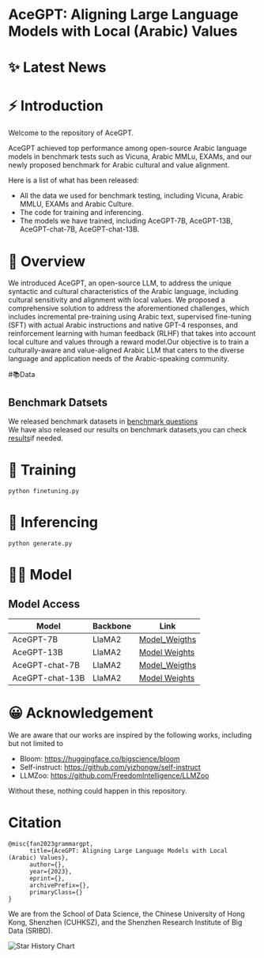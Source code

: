 # AceGPT:  Aligning Large Language Models with Local (Arabic) Values

# ✨ Latest News


# ⚡ Introduction

Welcome to the repository of AceGPT.

AceGPT achieved top performance among open-source Arabic language models in benchmark tests such as Vicuna, Arabic MMLu, EXAMs, and our newly proposed benchmark for Arabic cultural and value alignment.

Here is a list of what has been released:
* All the data we used for benchmark testing, including Vicuna, Arabic MMLU, EXAMs and Arabic Culture.
* The code for training and inferencing.
* The models we have trained, including AceGPT-7B, AceGPT-13B, AceGPT-chat-7B, AceGPT-chat-13B.

# 💭 Overview
We introduced AceGPT, an open-source LLM, to address the unique syntactic and cultural characteristics of the Arabic language, including cultural sensitivity and alignment with local values. We proposed a comprehensive solution to address the aforementioned challenges, which includes incremental pre-training using Arabic text, supervised fine-tuning (SFT) with actual Arabic instructions and native GPT-4 responses, and reinforcement learning with human feedback (RLHF) that takes into account local culture and values through a reward model.Our objective is to train a culturally-aware and value-aligned Arabic LLM that caters to the diverse language and application needs of the Arabic-speaking community.

#📚Data
## Benchmark Datsets
We released benchmark datasets in [benchmark questions](https://github.com/FreedomIntelligence/AceGPT/tree/main/question)  
We have also released our results on benchmark datasets,you can check  [results](https://github.com/FreedomIntelligence/AceGPT/tree/main/eval_results)if needed.
# 🚀 Training
```
python finetuning.py
```
# 🧐 Inferencing
```
python generate.py
```
# 👨‍⚕️ Model

## Model Access
| Model                | Backbone      | Link                                                                          |
|----------------------|---------------|-------------------------------------------------------------------------------|
| AceGPT-7B | LlaMA2 | [Model_Weigths](https://huggingface.co/FreedomIntelligence/AceGPT-7B) |
| AceGPT-13B     | LlaMA2  | [Model Weights](https://huggingface.co/FreedomIntelligence/AceGPT-13B)      |
| AceGPT-chat-7B | LlaMA2  | [Model_Weigths](https://huggingface.co/FreedomIntelligence/AceGPT-chat-7B) |
| AceGPT-chat-13B     | LlaMA2  | [Model Weights](https://huggingface.co/FreedomIntelligence/AceGPT-chat-13B)      |




# 😀 Acknowledgement

We are aware that our works are inspired by the following works, including but not limited to

- Bloom: https://huggingface.co/bigscience/bloom
- Self-instruct: https://github.com/yizhongw/self-instruct
- LLMZoo: https://github.com/FreedomIntelligence/LLMZoo
  
Without these, nothing could happen in this repository.


# Citation
```
@misc{fan2023grammargpt,
      title={AceGPT: Aligning Large Language Models with Local (Arabic) Values}, 
      author={},
      year={2023},
      eprint={},
      archivePrefix={},
      primaryClass={}
}
```
We are from the School of Data Science, the Chinese University of Hong Kong, Shenzhen (CUHKSZ), and the Shenzhen Research Institute of Big Data (SRIBD).


<picture>
  <source media="(prefers-color-scheme: dark)" srcset="https://api.star-history.com/svg?repos=FreedomIntelligence/GrammarGPT&type=Date&theme=dark" />
  <source media="(prefers-color-scheme: light)" srcset="https://api.star-history.com/svg?repos=FreedomIntelligence/GrammarGPT&type=Date" />
  <img alt="Star History Chart" src="" />
</picture>

